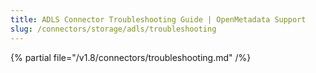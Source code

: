 ```yaml
---
title: ADLS Connector Troubleshooting Guide | OpenMetadata Support
slug: /connectors/storage/adls/troubleshooting
---
```


{% partial file="/v1.8/connectors/troubleshooting.md" /%}
